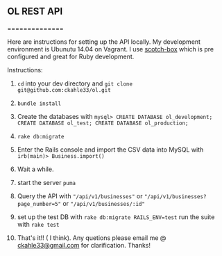 ## OL REST API
==============

Here are instructions for setting up the API locally. My development environment is Ubunutu 14.04 on Vagrant. I use [scotch-box](https://github.com/scotch-io/scotch-box) which is pre configured and great for Ruby development.

Instructions:

1. `cd` into your dev directory and `git clone git@github.com:ckahle33/ol.git`

2. `bundle install`

3. Create the databases with `mysql> CREATE DATABASE ol_development; CREATE DATABASE ol_test; CREATE DATABASE ol_production;`

4. `rake db:migrate`

5. Enter the Rails console and import the CSV data into MySQL with `irb(main)> Business.import() `

6. Wait a while.

7. start the server `puma`

8. Query the API with `"/api/v1/businesses"` or `"/api/v1/businesses?page_number=5"` or `"/api/v1/businesses/:id"`

9. set up the test DB with `rake db:migrate RAILS_ENV=test` run the suite with `rake test`

10. That's it!! ( I think). Any quetions please email me @ ckahle33@gmail.com for clarification. Thanks!
